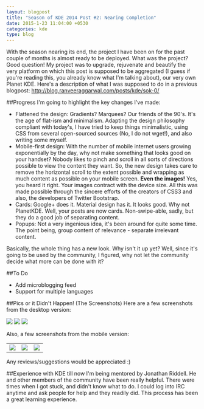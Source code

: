 ```yaml
---
layout: blogpost
title: "Season of KDE 2014 Post #2: Nearing Completion"
date: 2015-1-23 11:04:00 +0530
categories: kde
type: blog
---
```


With the season nearing its end, the project I have been on for the past couple of months is almost ready to be deployed. What was the project? Good question! My project was to upgrade, rejuvenate and beautify the very platform on which this post is supposed to be aggregated (I guess if you're reading this, you already know what I'm talking about), our very own Planet KDE. Here's a description of what I was supposed to do in a previous blogpost: http://blog.ranveeraggarwal.com/posts/kde/sok-0/

##Progress
I'm going to highlight the key changes I've made:

* Flattened the design: Gradients? Marquees? Our friends of the 90's. It's the age of flat-ism and minimalism. Adapting the design philosophy compliant with today's, I have tried to keep things minimalistic, using CSS from several open-sourced sources (No, I do not wget!), and also writing some myself.
* Mobile-first design: With the number of mobile internet users growing exponentially by the day, why not make something that looks good on your handset? Nobody likes to pinch and scroll in all sorts of directions possible to view the content they want. So, the new design takes care to remove the horizontal scroll to the extent possible and wrapping as much content as possible on your mobile screen. **Even the images!** Yes, you heard it right. Your images contract with the device size. All this was made possible through the sincere efforts of the creators of CSS3 and also, the developers of Twitter Bootstrap.
* Cards: Google+ does it. Material design has it. It looks good. Why not PlanetKDE. Well, your posts are now cards. Non-swipe-able, sadly, but they do a good job of separating content.
* Popups: Not a very ingenious idea, it's been around for quite some time. The point being, group content of relevance - separate irrelevant content.

Basically, the whole thing has a new look. Why isn't it up yet? Well, since it's going to be used by the community, I figured, why not let the community decide what more can be done with it?

##To Do
* Add microblogging feed
* Support for multiple languages

##Pics or it Didn't Happen! (The Screenshots)
Here are a few screenshots from the desktop version:  

<img src="http://i.imgur.com/jm18K04m.png" class="img-responsive">

<img src="http://i.imgur.com/QnPNwDRm.png" class="img-responsive">

<img src="http://i.imgur.com/sCYEfkom.png" class="img-responsive">

Also, a few screenshots from the mobile version:  

<table>
	<tr>
		<td>
			<img src="http://i.imgur.com/ZmDtsKum.png" class="img-responsive">			
		</td>
		<td>
			<img src="http://i.imgur.com/ABwp8hKm.png" class="img-responsive">			
		</td>
		<td>
			<img src="http://i.imgur.com/vzkwMADm.png" class="img-responsive">
		</td>
	</tr>

</table>

Any reviews/suggestions would be appreciated :)

##Experience with KDE till now
I'm being mentored by Jonathan Riddell. He and other members of the community have been really helpful. There were times when I got stuck, and didn't know what to do. I could log into IRC anytime and ask people for help and they readily did. This process has been a great learning experience.
